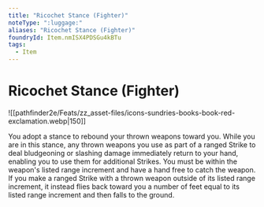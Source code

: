 ```yaml
---
title: "Ricochet Stance (Fighter)"
noteType: ":luggage:"
aliases: "Ricochet Stance (Fighter)"
foundryId: Item.nmISX4PDSGu4kBTu
tags:
  - Item
---
```


# Ricochet Stance (Fighter)
![[pathfinder2e/Feats/zz_asset-files/icons-sundries-books-book-red-exclamation.webp|150]]

You adopt a stance to rebound your thrown weapons toward you. While you are in this stance, any thrown weapons you use as part of a ranged Strike to deal bludgeoning or slashing damage immediately return to your hand, enabling you to use them for additional Strikes. You must be within the weapon's listed range increment and have a hand free to catch the weapon. If you make a ranged Strike with a thrown weapon outside of its listed range increment, it instead flies back toward you a number of feet equal to its listed range increment and then falls to the ground.
